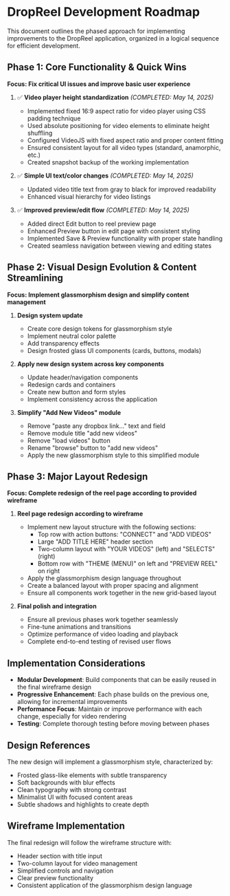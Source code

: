 # DropReel Development Roadmap

This document outlines the phased approach for implementing improvements to the DropReel application, organized in a logical sequence for efficient development.

## Phase 1: Core Functionality & Quick Wins
**Focus: Fix critical UI issues and improve basic user experience**

1. ✅ **Video player height standardization** *(COMPLETED: May 14, 2025)*
   - Implemented fixed 16:9 aspect ratio for video player using CSS padding technique
   - Used absolute positioning for video elements to eliminate height shuffling
   - Configured VideoJS with fixed aspect ratio and proper content fitting
   - Ensured consistent layout for all video types (standard, anamorphic, etc.)
   - Created snapshot backup of the working implementation

2. ✅ **Simple UI text/color changes** *(COMPLETED: May 14, 2025)*
   - Updated video title text from gray to black for improved readability
   - Enhanced visual hierarchy for video listings

3. ✅ **Improved preview/edit flow** *(COMPLETED: May 14, 2025)*
   - Added direct Edit button to reel preview page
   - Enhanced Preview button in edit page with consistent styling 
   - Implemented Save & Preview functionality with proper state handling
   - Created seamless navigation between viewing and editing states

## Phase 2: Visual Design Evolution & Content Streamlining
**Focus: Implement glassmorphism design and simplify content management**

1. **Design system update**
   - Create core design tokens for glassmorphism style
   - Implement neutral color palette
   - Add transparency effects
   - Design frosted glass UI components (cards, buttons, modals)

2. **Apply new design system across key components**
   - Update header/navigation components
   - Redesign cards and containers
   - Create new button and form styles
   - Implement consistency across the application

3. **Simplify "Add New Videos" module**
   - Remove "paste any dropbox link..." text and field
   - Remove module title "add new videos"
   - Remove "load videos" button
   - Rename "browse" button to "add new videos"
   - Apply the new glassmorphism style to this simplified module

## Phase 3: Major Layout Redesign
**Focus: Complete redesign of the reel page according to provided wireframe**

1. **Reel page redesign according to wireframe**
   - Implement new layout structure with the following sections:
     - Top row with action buttons: "CONNECT" and "ADD VIDEOS" 
     - Large "ADD TITLE HERE" header section
     - Two-column layout with "YOUR VIDEOS" (left) and "SELECTS" (right)
     - Bottom row with "THEME (MENU)" on left and "PREVIEW REEL" on right
   - Apply the glassmorphism design language throughout
   - Create a balanced layout with proper spacing and alignment
   - Ensure all components work together in the new grid-based layout

2. **Final polish and integration**
   - Ensure all previous phases work together seamlessly
   - Fine-tune animations and transitions
   - Optimize performance of video loading and playback
   - Complete end-to-end testing of revised user flows

## Implementation Considerations

- **Modular Development**: Build components that can be easily reused in the final wireframe design
- **Progressive Enhancement**: Each phase builds on the previous one, allowing for incremental improvements
- **Performance Focus**: Maintain or improve performance with each change, especially for video rendering
- **Testing**: Complete thorough testing before moving between phases

## Design References

The new design will implement a glassmorphism style, characterized by:
- Frosted glass-like elements with subtle transparency
- Soft backgrounds with blur effects
- Clean typography with strong contrast
- Minimalist UI with focused content areas
- Subtle shadows and highlights to create depth

## Wireframe Implementation

The final redesign will follow the wireframe structure with:
- Header section with title input
- Two-column layout for video management
- Simplified controls and navigation
- Clear preview functionality
- Consistent application of the glassmorphism design language
